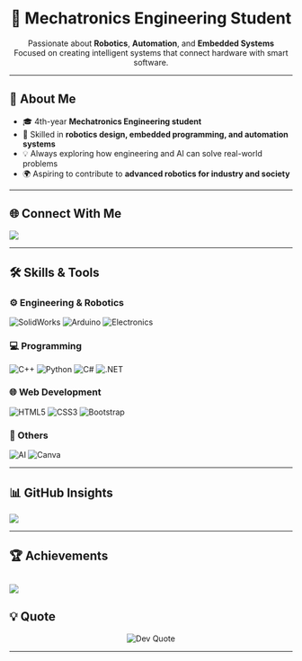 <h1 align="center">🤖 Mechatronics Engineering Student</h1>
<p align="center">
  Passionate about <b>Robotics</b>, <b>Automation</b>, and <b>Embedded Systems</b><br>
  Focused on creating intelligent systems that connect hardware with smart software.
</p>

---

## 🚀 About Me
- 🎓 4th-year **Mechatronics Engineering student**  
- 🔧 Skilled in **robotics design, embedded programming, and automation systems**  
- 💡 Always exploring how engineering and AI can solve real-world problems  
- 🌍 Aspiring to contribute to **advanced robotics for industry and society**

---

## 🌐 Connect With Me
<p align="left">
  <a href="https://x.com/Eng_Kambe" target="_blank">
    <img src="https://img.shields.io/badge/X-000000?style=for-the-badge&logo=x&logoColor=white"/>
  </a>
</p>

---

## 🛠️ Skills & Tools

### ⚙️ Engineering & Robotics
![SolidWorks](https://img.shields.io/badge/SolidWorks-E52E27?style=for-the-badge&logo=solidworks&logoColor=white)
![Arduino](https://img.shields.io/badge/Arduino-00979D?style=for-the-badge&logo=arduino&logoColor=white)
![Electronics](https://img.shields.io/badge/Electronics-0077CC?style=for-the-badge&logo=microchip&logoColor=white)

### 💻 Programming
![C++](https://img.shields.io/badge/C++-00599C?style=for-the-badge&logo=cplusplus&logoColor=white)
![Python](https://img.shields.io/badge/Python-3776AB?style=for-the-badge&logo=python&logoColor=white)
![C#](https://img.shields.io/badge/C%23-239120?style=for-the-badge&logo=csharp&logoColor=white)
![.NET](https://img.shields.io/badge/.NET-512BD4?style=for-the-badge&logo=dotnet&logoColor=white)

### 🌐 Web Development
![HTML5](https://img.shields.io/badge/HTML5-E34F26?style=for-the-badge&logo=html5&logoColor=white)
![CSS3](https://img.shields.io/badge/CSS3-1572B6?style=for-the-badge&logo=css3&logoColor=white)
![Bootstrap](https://img.shields.io/badge/Bootstrap-7952B3?style=for-the-badge&logo=bootstrap&logoColor=white)

### 🎨 Others
![AI](https://img.shields.io/badge/AI-4A9A8B?style=for-the-badge&logo=openai&logoColor=white)
![Canva](https://img.shields.io/badge/Canva-00C4CC?style=for-the-badge&logo=canva&logoColor=white)

---

## 📊 GitHub Insights
![](https://quotes-github-readme.vercel.app/api?type=horizontal&theme=dark)

---

## 🏆 Achievements
![](https://github-profile-trophy.vercel.app/?username=ABDULRAHMAN-ALSAADI&theme=onedark&no-frame=true&no-bg=true&margin-w=4)
---

## 💡 Quote
<p align="center">
  <img src="https://quotes-github-readme.vercel.app/api?type=horizontal&theme=radical" alt="Dev Quote"/>
</p>

---
